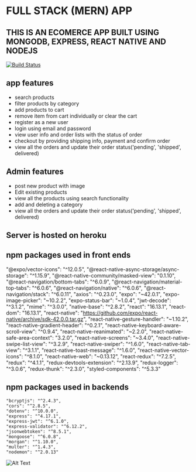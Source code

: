 
# FULL STACK (MERN) APP
## THIS IS AN ECOMERCE APP BUILT USING MONGODB, EXPRESS, REACT NATIVE AND NODEJS
[![Build Status](https://travis-ci.org/joemccann/dillinger.svg?branch=master)](https://travis-ci.org/joemccann/dillinger)

## app features

- search products
- filter products by category
- add products to cart
- remove item from cart individually or clear the cart
- register as a new user
- login using email and password
- view user info and order lists with the status of order
- checkout by providing shipping info, payment and confirm order
- view all the orders and update their order status('pending', 'shipped', delivered)

## Admin features 

- post new product with image
- Edit existing products
- view all the products using search functionality
- add and deleting a category
- view all the orders and update their order status('pending', 'shipped', delivered)

## Server is hosted on heroku

## npm packages used in front ends
 "@expo/vector-icons": "^12.0.5",
    "@react-native-async-storage/async-storage": "^1.15.9",
    "@react-native-community/masked-view": "0.1.10",
    "@react-navigation/bottom-tabs": "^6.0.9",
    "@react-navigation/material-top-tabs": "^6.0.6",
    "@react-navigation/native": "^6.0.6",
    "@react-navigation/stack": "^6.0.11",
    "axios": "^0.23.0",
    "expo": "~42.0.1",
    "expo-image-picker": "~10.2.2",
    "expo-status-bar": "~1.0.4",
    "jwt-decode": "^3.1.2",
    "mime": "^3.0.0",
    "native-base": "^2.8.2",
    "react": "16.13.1",
    "react-dom": "16.13.1",
    "react-native": "https://github.com/expo/react-native/archive/sdk-42.0.0.tar.gz",
    "react-native-gesture-handler": "~1.10.2",
    "react-native-gradient-header": "^0.2.1",
    "react-native-keyboard-aware-scroll-view": "^0.9.4",
    "react-native-reanimated": "~2.2.0",
    "react-native-safe-area-context": "3.2.0",
    "react-native-screens": "~3.4.0",
    "react-native-swipe-list-view": "^3.2.9",
    "react-native-swiper": "^1.6.0",
    "react-native-tab-view": "^3.1.1",
    "react-native-toast-message": "^1.6.0",
    "react-native-vector-icons": "^8.1.0",
    "react-native-web": "~0.13.12",
    "react-redux": "^7.2.5",
    "redux": "^4.1.1",
    "redux-devtools-extension": "^2.13.9",
    "redux-logger": "^3.0.6",
    "redux-thunk": "^2.3.0",
    "styled-components": "^5.3.3"

## npm packages used in backends
    "bcryptjs": "^2.4.3",
    "cors": "^2.8.5",
    "dotenv": "^10.0.0",
    "express": "^4.17.1",
    "express-jwt": "^6.1.0",
    "express-validator": "^6.12.2",
    "jsonwebtoken": "^8.5.1",
    "mongoose": "^6.0.8",
    "morgan": "^1.10.0",
    "multer": "^1.4.3",
    "nodemon": "^2.0.13"

![Alt Text](app.gif)
